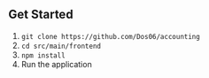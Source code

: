 ## Get Started
1. `git clone https://github.com/Dos06/accounting`
2. `cd src/main/frontend`
3. `npm install`
4. Run the application
